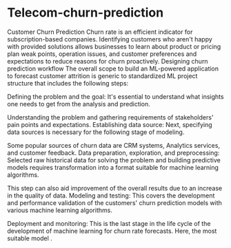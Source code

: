 # Telecom-churn-prediction
Customer Churn Prediction Churn rate is an efficient indicator for subscription-based companies. Identifying customers who aren't happy with provided solutions 
allows businesses to learn about product or pricing plan weak points, operation issues, and customer preferences and expectations to reduce reasons for churn
proactively. 
Designing churn prediction workflow The overall scope to build an ML-powered application to forecast customer attrition is generic to standardized ML project
structure that includes the following steps: 

Defining the problem and the goal:
It's essential to understand what insights one needs to get from the analysis and prediction.

Understanding the problem and gathering requirements of stakeholders' pain points and expectations. Establishing data source:
Next, specifying data sources is necessary for the following stage of modeling. 

Some popular sources of churn data are CRM systems, Analytics services, and customer feedback. Data preparation, exploration, and preprocessing: Selected raw historical data for solving the problem and building predictive models requires transformation into a format suitable for machine learning algorithms. 

This step can also aid improvement of the overall results due to an increase in the quality of data.
Modeling and testing: 
This covers the development and performance validation of the customers' churn prediction models with various machine learning algorithms.

Deployment and monitoring:
This is the last stage in the life cycle of the development of machine learning for churn rate forecasts.
Here, the most suitable model .
